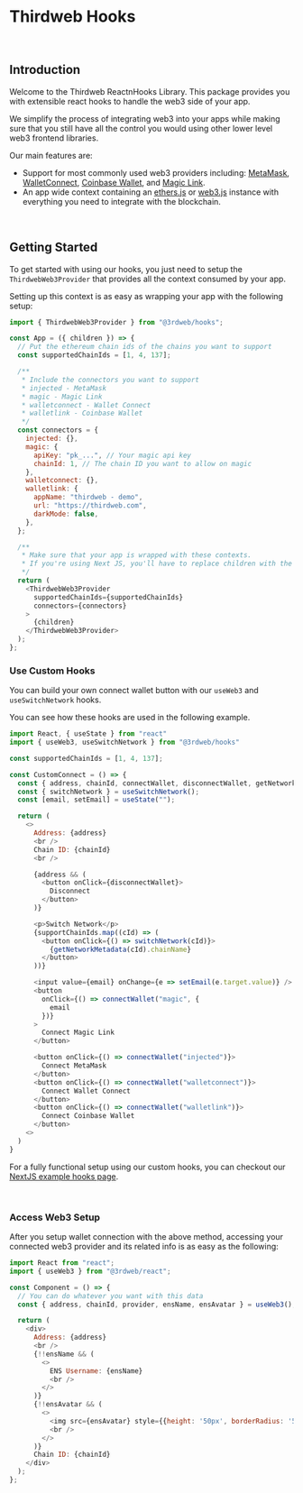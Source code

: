 # Thirdweb Hooks

<br>

## Introduction

Welcome to the Thirdweb ReactnHooks Library. This package provides you with extensible react hooks to handle the web3 side of your app.

We simplify the process of integrating web3 into your apps while making sure that you still have all the control you would using other lower level web3 frontend libraries.

Our main features are:

- Support for most commonly used web3 providers including: [MetaMask](https://metamask.io/), [WalletConnect](https://walletconnect.com/), [Coinbase Wallet](https://wallet.coinbase.com/), and [Magic Link](https://magic.link/).
- An app wide context containing an [ethers.js](https://github.com/ethers-io/ethers.js/) or [web3.js](https://web3js.readthedocs.io/en/v1.5.2/) instance with everything you need to integrate with the blockchain.

<br>

## Getting Started

To get started with using our hooks, you just need to setup the `ThirdwebWeb3Provider` that provides all the context consumed by your app.

Setting up this context is as easy as wrapping your app with the following setup:

```javascript
import { ThirdwebWeb3Provider } from "@3rdweb/hooks";

const App = ({ children }) => {
  // Put the ethereum chain ids of the chains you want to support
  const supportedChainIds = [1, 4, 137];

  /**
   * Include the connectors you want to support
   * injected - MetaMask
   * magic - Magic Link
   * walletconnect - Wallet Connect
   * walletlink - Coinbase Wallet
   */
  const connectors = {
    injected: {},
    magic: {
      apiKey: "pk_...", // Your magic api key
      chainId: 1, // The chain ID you want to allow on magic
    },
    walletconnect: {},
    walletlink: {
      appName: "thirdweb - demo",
      url: "https://thirdweb.com",
      darkMode: false,
    },
  };

  /**
   * Make sure that your app is wrapped with these contexts.
   * If you're using Next JS, you'll have to replace children with the Component setup
   */
  return (
    <ThirdwebWeb3Provider 
      supportedChainIds={supportedChainIds}
      connectors={connectors}
    >
      {children}
    </ThirdwebWeb3Provider>
  );
};
```

### **Use Custom Hooks**

You can build your own connect wallet button with our `useWeb3` and `useSwitchNetwork` hooks.

You can see how these hooks are used in the following example.

```javascript
import React, { useState } from "react"
import { useWeb3, useSwitchNetwork } from "@3rdweb/hooks"

const supportedChainIds = [1, 4, 137];

const CustomConnect = () => {
  const { address, chainId, connectWallet, disconnectWallet, getNetworkMetadata } = useWeb3();
  const { switchNetwork } = useSwitchNetwork();
  const [email, setEmail] = useState("");

  return (
    <>
      Address: {address}
      <br />
      Chain ID: {chainId}
      <br />

      {address && (
        <button onClick={disconnectWallet}>
          Disconnect
        </button>
      )}

      <p>Switch Network</p>
      {supportChainIds.map((cId) => (
        <button onClick={() => switchNetwork(cId)}>
          {getNetworkMetadata(cId).chainName}
        </button>
      ))}

      <input value={email} onChange={e => setEmail(e.target.value)} />
      <button
        onClick={() => connectWallet("magic", {
          email
        })}
      >
        Connect Magic Link
      </button>

      <button onClick={() => connectWallet("injected")}>
        Connect MetaMask
      </button>
      <button onClick={() => connectWallet("walletconnect")}>
        Connect Wallet Connect
      </button>
      <button onClick={() => connectWallet("walletlink")}>
        Connect Coinbase Wallet
      </button>
    <>
  )
}
```

For a fully functional setup using our custom hooks, you can checkout our [NextJS example hooks page](https://github.com/nftlabs/ui/blob/main/examples/next/pages/hooks.tsx).

<br>

### **Access Web3 Setup**

After you setup wallet connection with the above method, accessing your connected web3 provider and its related info is as easy as the following:

```javascript
import React from "react";
import { useWeb3 } from "@3rdweb/react";

const Component = () => {
  // You can do whatever you want with this data
  const { address, chainId, provider, ensName, ensAvatar } = useWeb3();

  return (
    <div>
      Address: {address}
      <br />
      {!!ensName && (
        <>
          ENS Username: {ensName}
          <br />
        </>
      )}
      {!!ensAvatar && (
        <>
          <img src={ensAvatar} style={{height: '50px', borderRadius: '50%'}} alt='avatar' />
          <br />
        </>
      )}
      Chain ID: {chainId}
    </div>
  );
};
```
